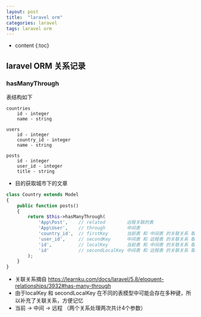 ```yaml
---
layout: post
title:  "laravel orm"
categories: laravel
tags: laravel orm
---
```


* content
{:toc}

## laravel ORM 关系记录


### hasManyThrough
表结构如下
```
countries
    id - integer
    name - string

users
    id - integer
    country_id - integer
    name - string

posts
    id - integer
    user_id - integer
    title - string
```    

* 目的获取城市下的文章 

```php
class Country extends Model
{
    public function posts()
    {
        return $this->hasManyThrough(
            'App\Post',    // related        远程关联的表
            'App\User',    // through        中间表
            'country_id',  // firstKey       当前表 和 中间表 的关联关系 取 中间表的键
            'user_id',     // secondKey      中间表 和 远程表 的关联关系 取 远程表的键
            'id',          // localKey       当前表 和 中间表 的关联关系 取 当前表的键
            'id'           // secondLocalKey 中间表 和 远程表 的关联关系 取 中间表的键
        );
    }
}
```    

* 关联关系摘自 https://learnku.com/docs/laravel/5.8/eloquent-relationships/3932#has-many-through
* 由于localKey 和 secondLocalKey 在不同的表模型中可能会存在多种键，所以补充了关联关系，方便记忆
* 当前 -> 中间 -> 远程  （两个关系处理两次共计4个参数）